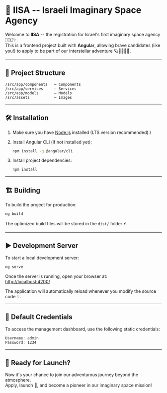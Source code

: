 # 🚀 IISA -- Israeli Imaginary Space Agency

Welcome to **IISA** -- the registration for Israel's first imaginary
space agency 🇮🇱✨.\
This is a frontend project built with **Angular**, allowing brave
candidates (like you!) to apply to be part of our interstellar adventure
🪐👩‍🚀👨‍🚀.

------------------------------------------------------------------------

## 📂 Project Structure

    /src/app/components   – Components  
    /src/app/services     – Services  
    /src/app/models       – Models  
    /src/assets           – Images  

------------------------------------------------------------------------

## 🛠️ Installation

1.  Make sure you have [Node.js](https://nodejs.org/) installed (LTS
    version recommended).\

2.  Install Angular CLI (if not installed yet):

    ``` bash
    npm install -g @angular/cli
    ```

3.  Install project dependencies:

    ``` bash
    npm install
    ```

------------------------------------------------------------------------
## 🏗️ Building

To build the project for production:

``` bash
ng build
```

The optimized build files will be stored in the `dist/` folder ⚡.



------------------------------------------------------------------------

## ▶️ Development Server

To start a local development server:

``` bash
ng serve
```

Once the server is running, open your browser at:\
<http://localhost:4200/>

The application will automatically reload whenever you modify the source
code 💡.

------------------------------------------------------------------------

## 🔑 Default Credentials

To access the management dashboard, use the following static credentials:
``` bash
Username: admin
Password: 1234
```

------------------------------------------------------------------------

## 🌌 Ready for Launch?

Now it's your chance to join our adventurous journey beyond the
atmosphere.\
Apply, launch 🚀, and become a pioneer in our imaginary space mission!
